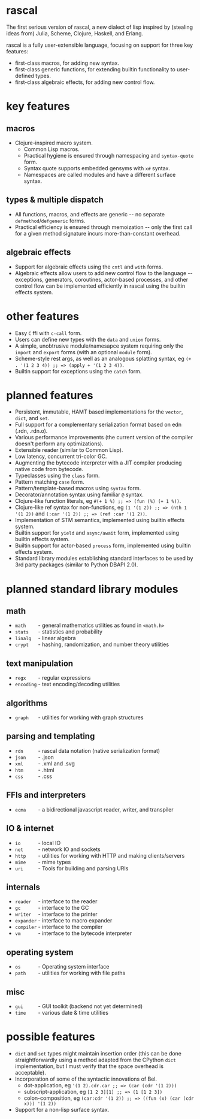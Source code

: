 # rascal
The first serious version of rascal, a new dialect of lisp inspired by (stealing ideas from) Julia, Scheme, Clojure, Haskell, and Erlang.

rascal is a fully user-extensible language, focusing on support for three key features:
* first-class macros, for adding new syntax.
* first-class generic functions, for extending builtin functionality to user-defined types.
* first-class algebraic effects, for adding new control flow.

# key features
## macros
* Clojure-inspired macro system.
  * Common Lisp macros.
  * Practical hygiene is ensured through namespacing and `syntax-quote` form.
  * Syntax quote supports embedded gensyms with `x#` syntax.
  * Namespaces are called modules and have a different surface syntax.

## types & multiple dispatch
* All functions, macros, and effects are generic -- no separate `defmethod`/`defgeneric` forms.
* Practical efficiency is ensured through memoization -- only the first call for a given method signature incurs more-than-constant overhead.

## algebraic effects
* Support for algebraic effects using the `cntl` and `with` forms.
* Algebraic effects allow users to add new control flow to the language -- exceptions, generators, coroutines, actor-based processes, and other control flow can be implemented efficiently in rascal using the builtin effects system.

# other features
* Easy `C` ffi with `c-call` form.
* Users can define new types with the `data` and `union` forms.
* A simple, unobtrusive module/namesapce system requiring only the `import` and `export` forms (with an optional `module` form).
* Scheme-style rest args, as well as an analogous splatting syntax,
  eg `(+ . '(1 2 3 4)) ;; => (apply + '(1 2 3 4))`.
* Builtin support for exceptions using the `catch` form.

# planned features
* Persistent, immutable, HAMT based implementations for the `vector`, `dict`, and `set`.
* Full support for a complementary serialization format based on edn (.rdn, .rdn.o).
* Various performance improvements (the current version of the compiler doesn't perform any optimizations).
* Extensible reader (similar to Common Lisp).
* Low latency, concurrent tri-color GC.
* Augmenting the bytecode interpreter with a JIT compiler producing native code from bytecode.
* Typeclasses using the `class` form.
* Pattern matching `case` form.
* Pattern/template-based macros using `syntax` form.
* Decorator/annotation syntax using familiar `@` syntax.
* Clojure-like function literals, eg `#(+ 1 %) ;; => (fun (%) (+ 1 %))`.
* Clojure-like ref syntax for non-functions, eg `(1 '(1 2)) ;; => (nth 1 '(1 2))` and `(:car '(1 2)) ;; => (ref :car '(1 2))`.
* Implementation of STM semantics, implemented using builtin effects system.
* Builtin support for `yield` and `async/await` form, implemented using builtin effects system.
* Builtin support for actor-based `process` form, implemented using builtin effects system.
* Standard library modules establishing standard interfaces to be used by 3rd party packages (similar to Python DBAPI 2.0).

# planned standard library modules
## math
* `math    ` - general mathematics utilities as found in `<math.h>`
* `stats   ` - statistics and probability
* `linalg  ` - linear algebra
* `crypt   ` - hashing, randomization, and number theory utilities

## text manipulation
* `regx    ` - regular expressions
* `encoding` - text encoding/decoding utilities

## algorithms
* `graph   ` - utilities for working with graph structures

## parsing and templating
* `rdn     ` - rascal data notation (native serialization format)
* `json    ` - .json 
* `xml     ` - .xml and .svg
* `htm     ` - .html 
* `css     ` - .css

## FFIs and interpreters
* `ecma    ` - a bidirectional javascript reader, writer, and transpiler

## IO & internet
* `io      ` - local IO
* `net     ` - network IO and sockets
* `http    ` - utilities for working with HTTP and making clients/servers
* `mime    ` - mime types
* `uri     ` - Tools for building and parsing URIs

## internals
* `reader  ` - interface to the reader
* `gc      ` - interface to the GC
* `writer  ` - interface to the printer
* `expander` - interface to macro expander
* `compiler` - interface to the compiler
* `vm      ` - interface to the bytecode interpreter

## operating system
* `os      ` - Operating system interface
* `path    ` - utilities for working with file paths

## misc
* `gui     ` - GUI toolkit (backend not yet determined)
* `time    ` - various date & time utilities

# possible features
* `dict` and `set` types might maintain insertion order (this can be done straightforwardly using a method adapted from the CPython `dict` implementation, but I must verify that the space overhead is acceptable).
* Incorporation of some of the syntactic innovations of Bel.
  * dot-application, eg `'(1 2).cdr.car ;; => (car (cdr '(1 2)))`
  * subscript-application, eg `[1 2 3][1] ;; => (1 [1 2 3])`
  * colon-composition, eg `(car:cdr '(1 2)) ;; => ((fun (x) (car (cdr x))) '(1 2))`
* Support for a non-lisp surface syntax.

